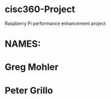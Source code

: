 # cisc360-Project
Raspberry Pi performance enhancement project

# NAMES:
# Greg Mohler
# Peter Grillo
#
#
#
